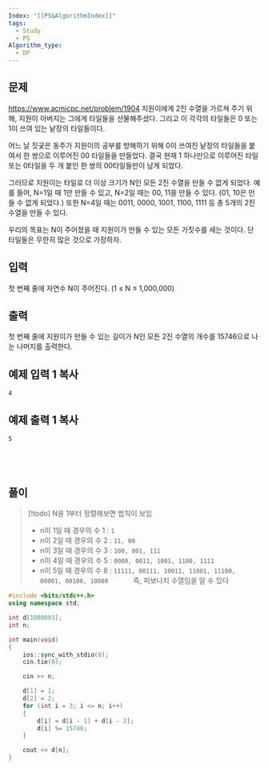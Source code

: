 ```yaml
---
Index: "[[PS&AlgorithmIndex]]"
tags:
  - Study
  - PS
Algorithm_type:
  - DP
---
```


## 문제
https://www.acmicpc.net/problem/1904
지원이에게 2진 수열을 가르쳐 주기 위해, 지원이 아버지는 그에게 타일들을 선물해주셨다. 그리고 이 각각의 타일들은 0 또는 1이 쓰여 있는 낱장의 타일들이다.

어느 날 짓궂은 동주가 지원이의 공부를 방해하기 위해 0이 쓰여진 낱장의 타일들을 붙여서 한 쌍으로 이루어진 00 타일들을 만들었다. 결국 현재 1 하나만으로 이루어진 타일 또는 0타일을 두 개 붙인 한 쌍의 00타일들만이 남게 되었다.

그러므로 지원이는 타일로 더 이상 크기가 N인 모든 2진 수열을 만들 수 없게 되었다. 예를 들어, N=1일 때 1만 만들 수 있고, N=2일 때는 00, 11을 만들 수 있다. (01, 10은 만들 수 없게 되었다.) 또한 N=4일 때는 0011, 0000, 1001, 1100, 1111 등 총 5개의 2진 수열을 만들 수 있다.

우리의 목표는 N이 주어졌을 때 지원이가 만들 수 있는 모든 가짓수를 세는 것이다. 단 타일들은 무한히 많은 것으로 가정하자.

## 입력

첫 번째 줄에 자연수 N이 주어진다. (1 ≤ N ≤ 1,000,000)

## 출력

첫 번째 줄에 지원이가 만들 수 있는 길이가 N인 모든 2진 수열의 개수를 15746으로 나눈 나머지를 출력한다.

## 예제 입력 1 복사

```
4
```

## 예제 출력 1 복사

```
5
```
   
---
## 풀이
> [!todo] N을 1부터 정렬해보면 법칙이 보임
> * n이 1일 때 경우의 수
> 	1 : `1`
> * n이 2일 때 경우의 수 
> 	2 : `11, 00`
> * n이 3일 때 경우의 수
> 	3 : `100, 001, 111`
> * n이 4일 때 경우의 수
> 	5 : `0000, 0011, 1001, 1100, 1111`
> * n이 5일 때 경우의 수
> 	8 : `11111, 00111, 10011, 11001, 11100, 00001, 00100, 10000`
>    
> 즉, 피보나치 수열임을 알 수 있다

```cpp
#include <bits/stdc++.h>
using namespace std;

int d[1000003];
int n;

int main(void) 
{
	ios::sync_with_stdio(0);
	cin.tie(0);

	cin >> n;

	d[1] = 1;
	d[2] = 2;
	for (int i = 3; i <= n; i++)
	{
		d[i] = d[i - 1] + d[i - 2];
		d[i] %= 15746;
	}

	cout << d[n];
}
```